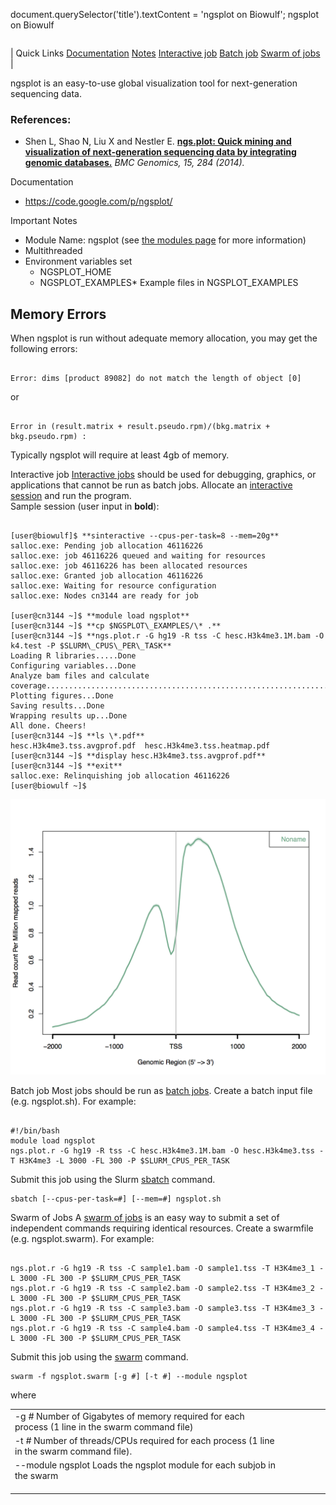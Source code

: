 

document.querySelector('title').textContent = 'ngsplot on Biowulf';
ngsplot on Biowulf


|  |
| --- |
| 
Quick Links
[Documentation](#doc)
[Notes](#notes)
[Interactive job](#int) 
[Batch job](#sbatch) 
[Swarm of jobs](#swarm) 
 |


ngsplot is an easy-to-use global visualization tool for next-generation sequencing data.


### References:


* Shen L, Shao N, Liu X and Nestler E.
 [**ngs.plot: Quick mining and visualization of next-generation sequencing data by integrating genomic databases.**](http://www.ncbi.nlm.nih.gov/pmc/articles/pmid/24735413/)
*BMC Genomics, 15, 284 (2014).*


Documentation
* <https://code.google.com/p/ngsplot/>


Important Notes
* Module Name: ngsplot (see [the modules page](/apps/modules.html) for more information)
* Multithreaded
* Environment variables set 
	+ NGSPLOT\_HOME
	+ NGSPLOT\_EXAMPLES* Example files in NGSPLOT\_EXAMPLES


Memory Errors
-------------


When ngsplot is run without adequate memory allocation, you may get the following errors:



```

Error: dims [product 89082] do not match the length of object [0]

```

or



```

Error in (result.matrix + result.pseudo.rpm)/(bkg.matrix + bkg.pseudo.rpm) :

```

Typically ngsplot will require at least 4gb of memory.


Interactive job
[Interactive jobs](/docs/userguide.html#int) should be used for debugging, graphics, or applications that cannot be run as batch jobs.
Allocate an [interactive session](/docs/userguide.html#int) and run the program.   
Sample session (user input in **bold**):



```

[user@biowulf]$ **sinteractive --cpus-per-task=8 --mem=20g**
salloc.exe: Pending job allocation 46116226
salloc.exe: job 46116226 queued and waiting for resources
salloc.exe: job 46116226 has been allocated resources
salloc.exe: Granted job allocation 46116226
salloc.exe: Waiting for resource configuration
salloc.exe: Nodes cn3144 are ready for job

[user@cn3144 ~]$ **module load ngsplot**
[user@cn3144 ~]$ **cp $NGSPLOT\_EXAMPLES/\* .**
[user@cn3144 ~]$ **ngs.plot.r -G hg19 -R tss -C hesc.H3k4me3.1M.bam -O k4.test -P $SLURM\_CPUS\_PER\_TASK**
Loading R libraries.....Done
Configuring variables...Done
Analyze bam files and calculate coverage............................................................................................................................................................................................................................................Done
Plotting figures...Done
Saving results...Done
Wrapping results up...Done
All done. Cheers!
[user@cn3144 ~]$ **ls \*.pdf**
hesc.H3k4me3.tss.avgprof.pdf  hesc.H3k4me3.tss.heatmap.pdf
[user@cn3144 ~]$ **display hesc.H3k4me3.tss.avgprof.pdf**
[user@cn3144 ~]$ **exit**
salloc.exe: Relinquishing job allocation 46116226
[user@biowulf ~]$

```

![PNG output](k4.test.avgprof.png)

Batch job
Most jobs should be run as [batch jobs](/docs/userguide.html#submit).
Create a batch input file (e.g. ngsplot.sh). For example:



```

#!/bin/bash
module load ngsplot
ngs.plot.r -G hg19 -R tss -C hesc.H3k4me3.1M.bam -O hesc.H3k4me3.tss -T H3K4me3 -L 3000 -FL 300 -P $SLURM_CPUS_PER_TASK
```


Submit this job using the Slurm [sbatch](/docs/userguide.html) command.



```
sbatch [--cpus-per-task=#] [--mem=#] ngsplot.sh
```

Swarm of Jobs 
A [swarm of jobs](/apps/swarm.html) is an easy way to submit a set of independent commands requiring identical resources.
Create a swarmfile (e.g. ngsplot.swarm). For example:



```

ngs.plot.r -G hg19 -R tss -C sample1.bam -O sample1.tss -T H3K4me3_1 -L 3000 -FL 300 -P $SLURM_CPUS_PER_TASK
ngs.plot.r -G hg19 -R tss -C sample2.bam -O sample2.tss -T H3K4me3_2 -L 3000 -FL 300 -P $SLURM_CPUS_PER_TASK
ngs.plot.r -G hg19 -R tss -C sample3.bam -O sample3.tss -T H3K4me3_3 -L 3000 -FL 300 -P $SLURM_CPUS_PER_TASK
ngs.plot.r -G hg19 -R tss -C sample4.bam -O sample4.tss -T H3K4me3_4 -L 3000 -FL 300 -P $SLURM_CPUS_PER_TASK

```

Submit this job using the [swarm](/apps/swarm.html) command.



```
swarm -f ngsplot.swarm [-g #] [-t #] --module ngsplot
```

where


|  |  |  |  |  |  |
| --- | --- | --- | --- | --- | --- |
| -g *#*  Number of Gigabytes of memory required for each process (1 line in the swarm command file)
 | -t *#* Number of threads/CPUs required for each process (1 line in the swarm command file).
 | --module ngsplot Loads the ngsplot module for each subjob in the swarm 
 | |
 | |
 | |






